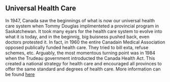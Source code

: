 ## Universal Health Care
In 1947, Canada saw the beginnings of what is now our universal health care system when Tommy Douglas implimenteted a provincial program in Saskatchewan. 
It took many eyars for the health care system to evolve into what it is today, and in the beginnig, big buisness pushed back, even doctors protested it. 
In fact, in 1960 the entire Canadain Medical Association opposed publically funded health care. They tried to bill exta, refuse schemes, etc. 
Arguably, the most momentous turning point was in 1984 when the Trudeau government introducted the Canada Health Act. 
This created a national strategy for health care and encouraged all provinces to offer the same standard and degrees of health care. 
More information can be found [here](https://www.healthcoalition.ca/tools-and-resources/history-of-canadas-public-health-care/)
